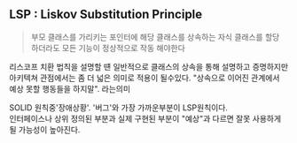 ## **LSP : Liskov Substitution Principle**
> 부모 클래스를 가리키는 포인터에 해당 클래스를 상속하는 자식 클래스를 할당 하더라도 모든 기능이 정상적으로 작동 해야한다 <br>

리스코프 치환 법칙을 설명할 떈 일반적으로 클래스의 상속을 통해 설명하고 증명하지만 아키텍쳐 관점에서는 좀 더 넓은 의미로 적용이 될수있다. "상속으로 이어진 관계에서 예상 못할 행동들을 하지말". 라는의미  

SOLID 원칙중'장애상황'. '버그'와 가장 가까운부분이 LSP원칙이다.  
인터페이스나 상위 정의된 부분과 실제 구현된 부분이 "예상"과 다르면 잘못 사용하게 될 가능성이 높아진다.  

